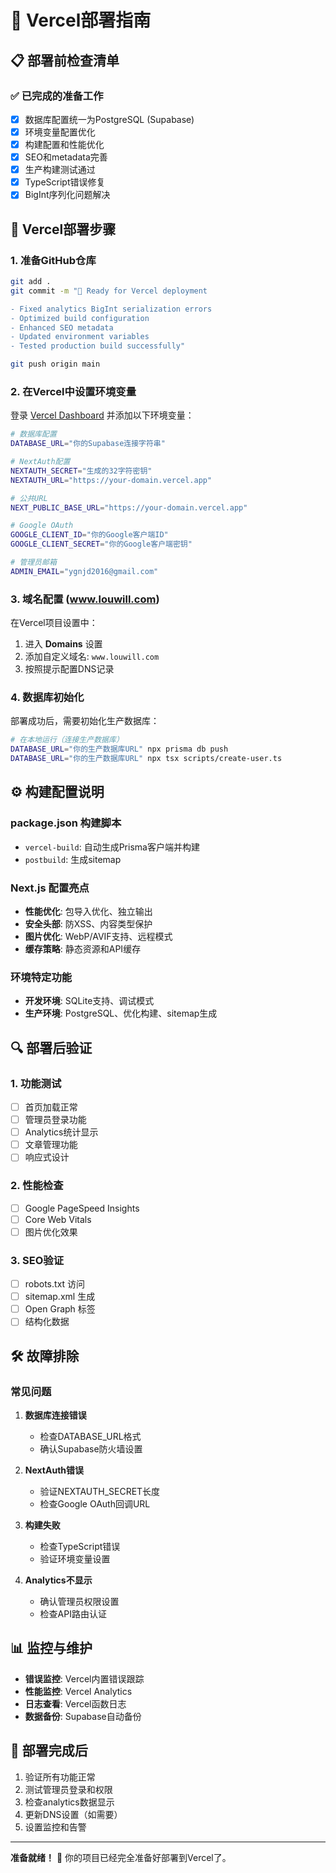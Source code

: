 # 🚀 Vercel部署指南

## 📋 部署前检查清单

### ✅ 已完成的准备工作

- [x] 数据库配置统一为PostgreSQL (Supabase)
- [x] 环境变量配置优化
- [x] 构建配置和性能优化
- [x] SEO和metadata完善
- [x] 生产构建测试通过
- [x] TypeScript错误修复
- [x] BigInt序列化问题解决

## 🔧 Vercel部署步骤

### 1. 准备GitHub仓库
```bash
git add .
git commit -m "🚀 Ready for Vercel deployment

- Fixed analytics BigInt serialization errors
- Optimized build configuration
- Enhanced SEO metadata
- Updated environment variables
- Tested production build successfully"

git push origin main
```

### 2. 在Vercel中设置环境变量

登录 [Vercel Dashboard](https://vercel.com/dashboard) 并添加以下环境变量：

```bash
# 数据库配置
DATABASE_URL="你的Supabase连接字符串"

# NextAuth配置
NEXTAUTH_SECRET="生成的32字符密钥"
NEXTAUTH_URL="https://your-domain.vercel.app"

# 公共URL
NEXT_PUBLIC_BASE_URL="https://your-domain.vercel.app"

# Google OAuth
GOOGLE_CLIENT_ID="你的Google客户端ID"
GOOGLE_CLIENT_SECRET="你的Google客户端密钥"

# 管理员邮箱
ADMIN_EMAIL="ygnjd2016@gmail.com"
```

### 3. 域名配置 (www.louwill.com)

在Vercel项目设置中：
1. 进入 **Domains** 设置
2. 添加自定义域名: `www.louwill.com`
3. 按照提示配置DNS记录

### 4. 数据库初始化

部署成功后，需要初始化生产数据库：

```bash
# 在本地运行（连接生产数据库）
DATABASE_URL="你的生产数据库URL" npx prisma db push
DATABASE_URL="你的生产数据库URL" npx tsx scripts/create-user.ts
```

## ⚙️ 构建配置说明

### package.json 构建脚本
- `vercel-build`: 自动生成Prisma客户端并构建
- `postbuild`: 生成sitemap

### Next.js 配置亮点
- **性能优化**: 包导入优化、独立输出
- **安全头部**: 防XSS、内容类型保护
- **图片优化**: WebP/AVIF支持、远程模式
- **缓存策略**: 静态资源和API缓存

### 环境特定功能
- **开发环境**: SQLite支持、调试模式
- **生产环境**: PostgreSQL、优化构建、sitemap生成

## 🔍 部署后验证

### 1. 功能测试
- [ ] 首页加载正常
- [ ] 管理员登录功能
- [ ] Analytics统计显示
- [ ] 文章管理功能
- [ ] 响应式设计

### 2. 性能检查
- [ ] Google PageSpeed Insights
- [ ] Core Web Vitals
- [ ] 图片优化效果

### 3. SEO验证
- [ ] robots.txt 访问
- [ ] sitemap.xml 生成
- [ ] Open Graph 标签
- [ ] 结构化数据

## 🛠️ 故障排除

### 常见问题

1. **数据库连接错误**
   - 检查DATABASE_URL格式
   - 确认Supabase防火墙设置

2. **NextAuth错误**
   - 验证NEXTAUTH_SECRET长度
   - 检查Google OAuth回调URL

3. **构建失败**
   - 检查TypeScript错误
   - 验证环境变量设置

4. **Analytics不显示**
   - 确认管理员权限设置
   - 检查API路由认证

## 📊 监控与维护

- **错误监控**: Vercel内置错误跟踪
- **性能监控**: Vercel Analytics
- **日志查看**: Vercel函数日志
- **数据备份**: Supabase自动备份

## 🎉 部署完成后

1. 验证所有功能正常
2. 测试管理员登录和权限
3. 检查analytics数据显示
4. 更新DNS设置（如需要）
5. 设置监控和告警

---

**准备就绪！** 🚀 你的项目已经完全准备好部署到Vercel了。